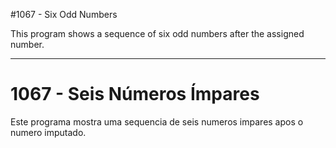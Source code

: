 #1067 - Six Odd Numbers

This program shows a sequence of six odd numbers after the assigned number.

___

# 1067 - Seis Números Ímpares


Este programa mostra uma sequencia de seis numeros impares apos o numero imputado.
